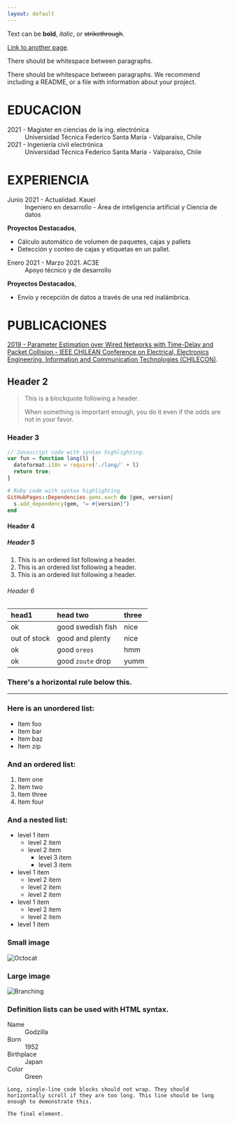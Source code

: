 ```yaml
---
layout: default
---
```


Text can be **bold**, _italic_, or ~~strikethrough~~.

[Link to another page](./another-page.html).

There should be whitespace between paragraphs.

There should be whitespace between paragraphs. We recommend including a README, or a file with information about your project.

# EDUCACION

<dl>
<dt>2021 - Magister en ciencias de la ing. electrónica</dt>
<dd>Universidad Técnica Federico Santa María - Valparaíso, Chile</dd>
<dt>2021 - Ingeniería civil electrónica</dt>
<dd>Universidad Técnica Federico Santa María - Valparaíso, Chile</dd>
</dl>

# EXPERIENCIA

<dl>
<dt>Junio 2021 - Actualidad. Kauel</dt>
<dd>Ingeniero en desarrollo - Área de inteligencia artificial y Ciencia de datos</dd>
</dl>

**Proyectos Destacados**,
*   Cálculo automático de volumen de paquetes, cajas y pallets <i class="fas fa-python"></i>
*   Detección y conteo de cajas y etiquetas en un pallet.

<dl>
<dt>Enero 2021 - Marzo 2021. AC3E</dt>
<dd>Apoyo técnico y de desarrollo</dd>
</dl>

**Proyectos Destacados**,
*   Envío y recepción de datos a través de una red inalámbrica.

# PUBLICACIONES

[2019 - Parameter Estimation over Wired Networks with Time-Delay and Packet Collision - IEEE CHILEAN Conference on Electrical, Electronics Engineering, Information and Communication Technologies (CHILECON)](https://ieeexplore.ieee.org/abstract/document/8987445).

## Header 2

> This is a blockquote following a header.
>
> When something is important enough, you do it even if the odds are not in your favor.

### Header 3

```js
// Javascript code with syntax highlighting.
var fun = function lang(l) {
  dateformat.i18n = require('./lang/' + l)
  return true;
}
```

```ruby
# Ruby code with syntax highlighting
GitHubPages::Dependencies.gems.each do |gem, version|
  s.add_dependency(gem, "= #{version}")
end
```

#### Header 4


##### Header 5

1.  This is an ordered list following a header.
2.  This is an ordered list following a header.
3.  This is an ordered list following a header.

###### Header 6

| head1        | head two          | three |
|:-------------|:------------------|:------|
| ok           | good swedish fish | nice  |
| out of stock | good and plenty   | nice  |
| ok           | good `oreos`      | hmm   |
| ok           | good `zoute` drop | yumm  |

### There's a horizontal rule below this.

* * *

### Here is an unordered list:

*   Item foo
*   Item bar
*   Item baz
*   Item zip

### And an ordered list:

1.  Item one
1.  Item two
1.  Item three
1.  Item four

### And a nested list:

- level 1 item
  - level 2 item
  - level 2 item
    - level 3 item
    - level 3 item
- level 1 item
  - level 2 item
  - level 2 item
  - level 2 item
- level 1 item
  - level 2 item
  - level 2 item
- level 1 item

### Small image

![Octocat](https://github.githubassets.com/images/icons/emoji/octocat.png)

### Large image

![Branching](https://guides.github.com/activities/hello-world/branching.png)


### Definition lists can be used with HTML syntax.

<dl>
<dt>Name</dt>
<dd>Godzilla</dd>
<dt>Born</dt>
<dd>1952</dd>
<dt>Birthplace</dt>
<dd>Japan</dd>
<dt>Color</dt>
<dd>Green</dd>
</dl>

```
Long, single-line code blocks should not wrap. They should horizontally scroll if they are too long. This line should be long enough to demonstrate this.
```

```
The final element.
```
